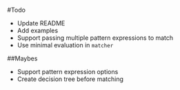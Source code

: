 #Todo

- Update README
- Add examples
- Support passing multiple pattern expressions to match
- Use minimal evaluation in `matcher`

##Maybes
- Support pattern expression options
- Create decision tree before matching

